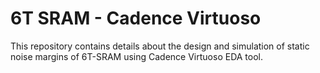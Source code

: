 # 6T SRAM - Cadence Virtuoso

This repository contains details about the design and simulation of static noise margins of 6T-SRAM using Cadence Virtuoso EDA tool.
